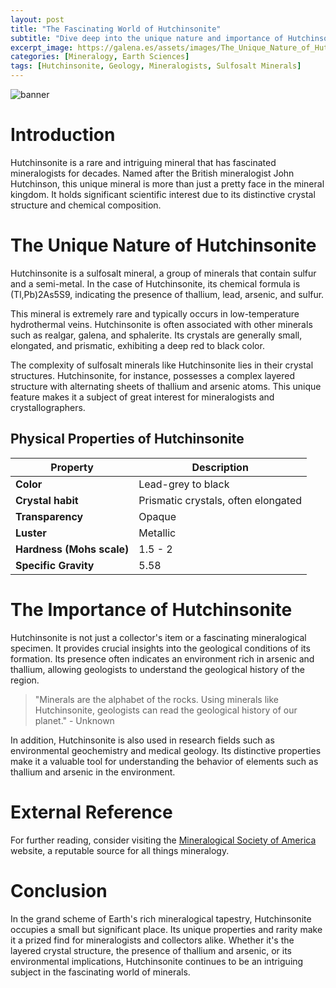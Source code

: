 ```yaml
---
layout: post
title: "The Fascinating World of Hutchinsonite"
subtitle: "Dive deep into the unique nature and importance of Hutchinsonite in the world of minerals."
excerpt_image: https://galena.es/assets/images/The_Unique_Nature_of_Hutchinsonite.png
categories: [Mineralogy, Earth Sciences]
tags: [Hutchinsonite, Geology, Mineralogists, Sulfosalt Minerals]
---
```


![banner](https://galena.es/assets/images/The_Unique_Nature_of_Hutchinsonite.png)

# Introduction

Hutchinsonite is a rare and intriguing mineral that has fascinated mineralogists for decades. Named after the British mineralogist John Hutchinson, this unique mineral is more than just a pretty face in the mineral kingdom. It holds significant scientific interest due to its distinctive crystal structure and chemical composition.

# The Unique Nature of Hutchinsonite

Hutchinsonite is a sulfosalt mineral, a group of minerals that contain sulfur and a semi-metal. In the case of Hutchinsonite, its chemical formula is (Tl,Pb)2As5S9, indicating the presence of thallium, lead, arsenic, and sulfur.

This mineral is extremely rare and typically occurs in low-temperature hydrothermal veins. Hutchinsonite is often associated with other minerals such as realgar, galena, and sphalerite. Its crystals are generally small, elongated, and prismatic, exhibiting a deep red to black color.

The complexity of sulfosalt minerals like Hutchinsonite lies in their crystal structures. Hutchinsonite, for instance, possesses a complex layered structure with alternating sheets of thallium and arsenic atoms. This unique feature makes it a subject of great interest for mineralogists and crystallographers.

## Physical Properties of Hutchinsonite

| Property | Description |
| --- | --- |
| **Color** | Lead-grey to black |
| **Crystal habit** | Prismatic crystals, often elongated |
| **Transparency** | Opaque |
| **Luster** | Metallic |
| **Hardness (Mohs scale)** | 1.5 - 2 |
| **Specific Gravity** | 5.58 |

# The Importance of Hutchinsonite

Hutchinsonite is not just a collector's item or a fascinating mineralogical specimen. It provides crucial insights into the geological conditions of its formation. Its presence often indicates an environment rich in arsenic and thallium, allowing geologists to understand the geological history of the region.

> "Minerals are the alphabet of the rocks. Using minerals like Hutchinsonite, geologists can read the geological history of our planet." - Unknown

In addition, Hutchinsonite is also used in research fields such as environmental geochemistry and medical geology. Its distinctive properties make it a valuable tool for understanding the behavior of elements such as thallium and arsenic in the environment.

# External Reference

For further reading, consider visiting the [Mineralogical Society of America](http://www.minsocam.org/) website, a reputable source for all things mineralogy.

# Conclusion

In the grand scheme of Earth's rich mineralogical tapestry, Hutchinsonite occupies a small but significant place. Its unique properties and rarity make it a prized find for mineralogists and collectors alike. Whether it's the layered crystal structure, the presence of thallium and arsenic, or its environmental implications, Hutchinsonite continues to be an intriguing subject in the fascinating world of minerals.